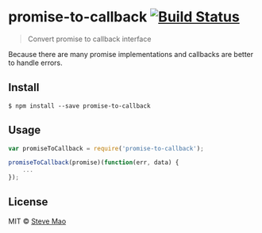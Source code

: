# promise-to-callback [![Build Status](https://travis-ci.org/stevemao/promise-to-callback.svg?branch=master)](https://travis-ci.org/stevemao/promise-to-callback)

> Convert promise to callback interface

Because there are many promise implementations and callbacks are better to handle errors.


## Install

```
$ npm install --save promise-to-callback
```


## Usage

```js
var promiseToCallback = require('promise-to-callback');

promiseToCallback(promise)(function(err, data) {
	...
});
```


## License

MIT © [Steve Mao](https://github.com/stevemao)
